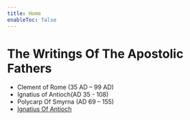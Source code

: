 ```yaml
---
title: Home
enableToc: false
---
```


# The Writings Of The Apostolic Fathers 
- Clement of Rome (35 AD – 99 AD)
- Ignatius of Antioch(AD 35 - 108)
- Polycarp Of Smyrna (AD 69 – 155)
- [Ignatius Of Antioch](/Ignatius%20Of%20Antioch/)



